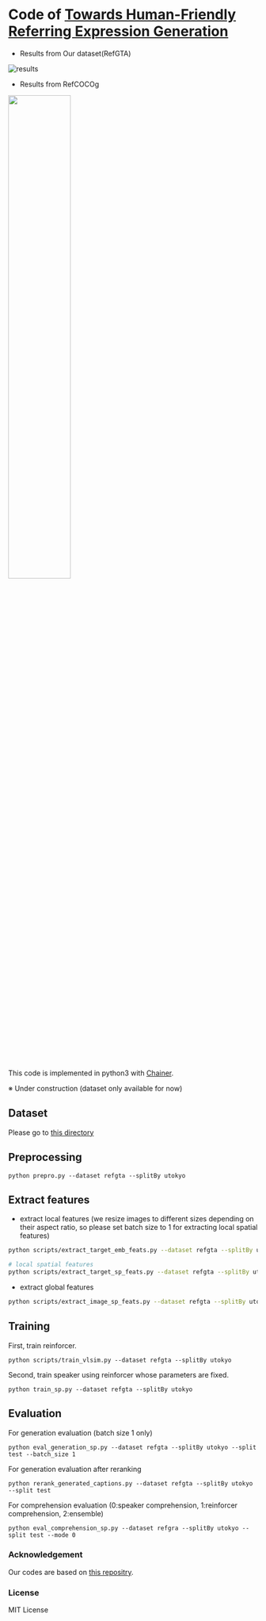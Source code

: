 # Code of [Towards Human-Friendly Referring Expression Generation](https://arxiv.org/abs/1811.12104)
- Results	from Our dataset(RefGTA)

![results](https://raw.githubusercontent.com/mikittt/Human_Friendly_REG/master/demo/fig1.png)

- Results	from RefCOCOg

<img src="https://raw.githubusercontent.com/mikittt/Human_Friendly_REG/master/demo/fig2.png" width="50%">

This code is implemented in python3 with [Chainer](https://github.com/chainer/chainer).

※ Under construction (dataset only available for now)

## Dataset

Please go to [this directory](https://github.com/mikittt/Human_Friendly_REG/tree/master/pyutils/refer2/)

## Preprocessing

```
python prepro.py --dataset refgta --splitBy utokyo
```

## Extract features
- extract local features
(we resize images to different sizes depending on their aspect ratio, so please set batch size to 1 for extracting local spatial features)

```bash
python scripts/extract_target_emb_feats.py --dataset refgta --splitBy utokyo --batch_sizze 64

# local spatial features
python scripts/extract_target_sp_feats.py --dataset refgta --splitBy utokyo --batch_size 1
```

- extract global features
```bash
python scripts/extract_image_sp_feats.py --dataset refgta --splitBy utokyo --batch_size 64
```

## Training

First, train reinforcer.
```
python scripts/train_vlsim.py --dataset refgta --splitBy utokyo
```

Second, train speaker using reinforcer whose parameters are fixed.
```
python train_sp.py --dataset refgta --splitBy utokyo
```

## Evaluation

For generation evaluation (batch size 1 only)
```
python eval_generation_sp.py --dataset refgta --splitBy utokyo --split test --batch_size 1
```

For generation evaluation after reranking
```
python rerank_generated_captions.py --dataset refgta --splitBy utokyo --split test
```

For comprehension evaluation (0:speaker comprehension, 1:reinforcer comprehension, 2:ensemble)
```
python eval_comprehension_sp.py --dataset refgra --splitBy utokyo --split test --mode 0
```

### Acknowledgement
Our codes are based on [this repositry](https://github.com/lichengunc/speaker_listener_reinforcer).

### License
MIT License
